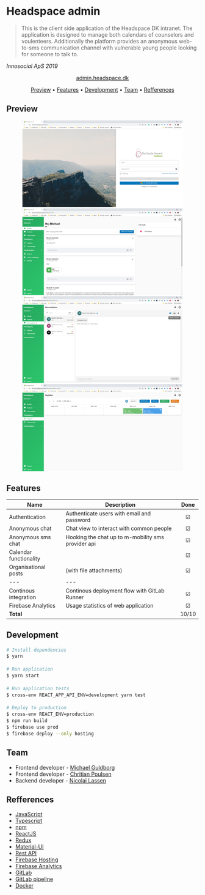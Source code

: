  
# Headspace admin

> This is the client side application of the Headspace DK intranet. The application is designed to manage both calendars of counselors and voulenteers. Additionally the platform provides an anonymous web-to-sms communication channel with vulnerable young people looking for someone to talk to.

*Innosocial ApS 2019*

<p align="center">
	<a href="https://admin.headspace.dk">
		admin.headspace.dk
	</a>
</p>


<p align="center">
  <a href="#preview">Preview</a> •
  <a href="#features">Features</a> •
  <a href="#development">Development</a> •
  <a href="#team">Team</a> •
  <a href="#refferences">Refferences</a>
</p>

## Preview

<p align="center">
	<img src="screenshots/screenshot_1.jpg" width="420">
	<img src="screenshots/screenshot_2.jpg" width="420">
	<img src="screenshots/screenshot_3.jpg" width="420">
	<img src="screenshots/screenshot_4.jpg" width="420">
</p>

## Features

| Name | Description | Done |
| --- | --- |  :---: |
| Authentication | Authenticate users with email and password | &#9745;
| Anonymous chat | Chat view to interact with common people | &#9745;
| Anonymous sms chat | Hooking the chat up to m-mobility sms provider api | &#9745;
| Calendar functionality |  | &#9745;
| Organisational posts | (with file attachments) | &#9745;
| --- | --- |  |
| Continous integration | Continous deployment flow with GitLab Runner | &#9745;
| Firebase Analytics | Usage statistics of web application | &#9745;
| <b>Total</b> | | 10/10


## Development

```bash
# Install dependencies
$ yarn

# Run application
$ yarn start

# Run application tests
$ cross-env REACT_APP_API_ENV=development yarn test

# Deploy to production
$ cross-env REACT_ENV=production
$ npm run build
$ firebase use prod
$ firebase deploy --only hosting
```


## Team
- Frontend developer - [Michael Guldborg](http://michaelguldborg.dk)
- Frontend developer - [Chritian Poulsen](https://www.christianpoulsen.dk/)
- Backend developer - [Nicolai Lassen](https://nmtl.dk/)


## Refferences
- [JavaScript](https://www.javascript.com/)
- [Typescript](https://www.typescriptlang.org/)
- [npm](https://www.npmjs.com/)
- [ReactJS](https://reactjs.org/)
- [Redux](https://redux.js.org/)
- [Material-UI](https://mui.com/)
- [Rest API](https://restfulapi.net/)
- [Firebase Hosting](https://firebase.google.com/docs/hosting/)
- [Firebase Analytics](https://firebase.google.com/docs/analytics/)
- [GitLab](https://about.gitlab.com/)
- [GitLab pipeline](https://docs.gitlab.com/ee/ci/pipelines/)
- [Docker](https://www.docker.com/)

